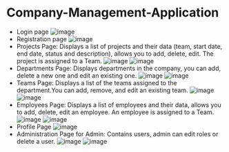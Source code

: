 # Company-Management-Application
- Login page
![image](https://github.com/user-attachments/assets/f004f96a-bd66-44eb-ac4c-a5d5f6f03133)
- Registration page
![image](https://github.com/user-attachments/assets/3db13d2e-326e-4b05-b35c-4e2ef886dd56)
- Projects Page: Displays a list of projects and their data (team, start date, end date, status and description), allows you to add, delete, edit. The project is assigned to a Team.
![image](https://github.com/user-attachments/assets/403197dd-4291-4221-a421-4631db0efe60)
![image](https://github.com/user-attachments/assets/b57400cd-8518-4c31-99c8-7f4db53800d6)
- Departments Page: Displays departments in the company, you can add, delete a new one and edit an existing one.
![image](https://github.com/user-attachments/assets/b51815a4-f338-4f26-ab76-3fa75b2f3494)
![image](https://github.com/user-attachments/assets/03790450-56de-43a6-be93-f7b9b08a928d)
- Teams Page: Displays a list of the teams assigned to the department.You can add, remove, and edit an existing team.
![image](https://github.com/user-attachments/assets/f5257469-cedf-4ab0-a246-079af35c5478)
![image](https://github.com/user-attachments/assets/7fc7ce4d-c2cd-484c-a8bc-8210304454fc)
- Employees Page: Displays a list of employees and their data, allows you to add, delete, edit an employee. An employee is assigned to a Team.
![image](https://github.com/user-attachments/assets/08201f67-6110-4198-97e8-dc9618312141)
![image](https://github.com/user-attachments/assets/2e3792d7-d197-48a8-a6f4-6af29726809f)
- Profile Page
![image](https://github.com/user-attachments/assets/b4106047-b30e-49b7-bb3e-91c4c34a50ac)
- Administration Page for Admin: Contains users, admin can edit roles or delete a user.
![image](https://github.com/user-attachments/assets/8a670cbd-c445-4633-afe6-17a52d39c54f)
![image](https://github.com/user-attachments/assets/d4f62a19-5a38-46b9-aebf-0384bae3ca20)

  
